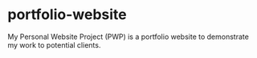 # portfolio-website
My Personal Website Project (PWP) is a portfolio website to demonstrate my work to potential clients. 
